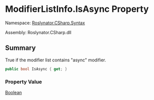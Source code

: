 # ModifierListInfo\.IsAsync Property

Namespace: [Roslynator.CSharp.Syntax](../../README.md)

Assembly: Roslynator\.CSharp\.dll

## Summary

True if the modifier list contains "async" modifier\.

```csharp
public bool IsAsync { get; }
```

### Property Value

[Boolean](https://docs.microsoft.com/en-us/dotnet/api/system.boolean)

